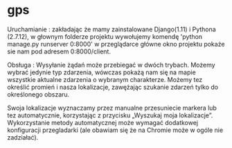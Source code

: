 # gps

Uruchamianie : 
zakładając że mamy zainstalowane Django(1.11) i Pythona (2.7.12), w głownym folderze projektu wywołujemy komendę 
'python manage.py runserver 0:8000'
w przeglądarce główne okno projektu pokaże sie nam pod adresem 0:8000/client.

Obsługa : 
Wysyłanie żądań może przebiegać w dwóch trybach. Możemy wybrać jedynie typ zdarzenia, wówczas pokażą nam się na mapie wszystkie aktualne zdarzenia o wybranym charakterze. Możemy tez określić promień i nasza lokalizacje, zawężając szukanie zdarzeń tylko do określonego obszaru. 

Swoja lokalizacje wyznaczamy przez manualne przesuniecie markera lub tez automatycznie, korzystając z przycisku „Wyszukaj moja lokalizacje”. Wykorzystanie metody automatycznej może wymagać dodatkowej konfiguracji przegladarki (ale obawiam się że na Chromie może w ogóle nie zadziałać).

